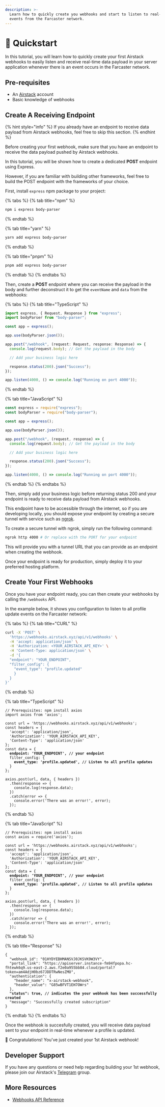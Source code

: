 ```yaml
---
description: >-
  Learn how to quickly create you webhooks and start to listen to real-time
  events from the Farcaster network.
---
```


# 🚀 Quickstart

In this tutorial, you will learn how to quickly create your first Airstack webhooks to easily listen and receive real-time data payload in your server application whenever there is an event occurs in the Farcaster network.

## Pre-requisites

* An [Airstack](https://airstack.xyz/) account
* Basic knowledge of webhooks

## Create A Receiving Endpoint

{% hint style="info" %}
If you already have an endpoint to receive data payload from Airstack webhooks, feel free to skip this section.
{% endhint %}

Before creating your first webhook, make sure that you have an endpoint to receive the data payload pushed by Airstack webhooks.

In this tutorial, you will be shown how to create a dedicated **POST** endpoint using Express.

However, if you are familiar with building other frameworks, feel free to build the POST endpoint with the frameworks of your choice.

First, install `express` npm package to your project:

{% tabs %}
{% tab title="npm" %}
```sh
npm i express body-parser
```
{% endtab %}

{% tab title="yarn" %}
```sh
yarn add express body-parser
```
{% endtab %}

{% tab title="pnpm" %}
```sh
pnpm add express body-parser
```
{% endtab %}
{% endtabs %}

Then, create a **POST** endpoint where you can receive the payload in the body and further deconstruct it to get the `eventName` and `data` from the webhooks:

{% tabs %}
{% tab title="TypeScript" %}
```typescript
import express, { Request, Response } from "express";
import bodyParser from "body-parser";

const app = express();

app.use(bodyParser.json());

app.post("/webhook", (request: Request, response: Response) => {
  console.log(request.body); // Get the payload in the body

  // Add your business logic here

  response.status(200).json("Success");
});

app.listen(4000, () => console.log("Running on port 4000"));
```
{% endtab %}

{% tab title="JavaScript" %}
```javascript
const express = require("express");
const bodyParser = require("body-parser");

const app = express();

app.use(bodyParser.json());

app.post("/webhook", (request, response) => {
  console.log(request.body); // Get the payload in the body

  // Add your business logic here

  response.status(200).json("Success");
});

app.listen(4000, () => console.log("Running on port 4000"));
```
{% endtab %}
{% endtabs %}

Then, simply add your business logic before returning status 200 and your endpoint is ready to receive data payload from AIrstack webhooks.

This endpoint have to be accessible through the internet, so if you are developing locally, you should expose your endpoint by creating a secure tunnel with service such as [ngrok](https://ngrok.com).

To create a secure tunnel with ngrok, simply run the following command:

```sh
ngrok http 4000 # Or replace with the PORT for your endpoint
```

This will provide you with a tunnel URL that you can provide as an endpoint when creating the webhook.

Once your endpoint is ready for production, simply deploy it to your preferred hosting platform.

## Create Your First Webhooks

Once you have your endpoint ready, you can then create your webhooks by calling the `/webhooks` API.

In the example below, it shows you configuration to listen to all profile update events on the Farcaster network:

{% tabs %}
{% tab title="CURL" %}
```sh
curl -X 'POST' \
  'https://webhooks.airstack.xyz/api/v1/webhooks' \
  -H 'accept: application/json' \
  -H 'Authorization: <YOUR_AIRSTACK_API_KEY>' \
  -H 'Content-Type: application/json' \
  -d '{
  "endpoint": "YOUR_ENDPOINT",
  "filter_config": {
    "event_type": "profile.updated"
    }
  }
}'
```
{% endtab %}

{% tab title="TypeScript" %}
<pre class="language-typescript"><code class="lang-typescript">// Prerequisites: npm install axios
import axios from 'axios';

const url = 'https://webhooks.airstack.xyz/api/v1/webhooks';
const headers = {
  'accept': 'application/json',
  'Authorization': 'YOUR_AIRSTACK_API_KEY',
  'Content-Type': 'application/json'
};
const data = {
<strong>  endpoint: 'YOUR_ENDPOINT', // your endpoint
</strong>  filter_config: {
<strong>    event_type: 'profile.updated', // Listen to all profile updates
</strong>  }
};

axios.post(url, data, { headers })
  .then(response => {
    console.log(response.data);
  })
  .catch(error => {
    console.error('There was an error!', error);
  });
</code></pre>
{% endtab %}

{% tab title="JavaScript" %}
<pre class="language-javascript"><code class="lang-javascript">// Prerequisites: npm install axios
const axios = require('axios');

const url = 'https://webhooks.airstack.xyz/api/v1/webhooks';
const headers = {
  'accept': 'application/json',
  'Authorization': 'YOUR_AIRSTACK_API_KEY',
  'Content-Type': 'application/json'
};
const data = {
<strong>  endpoint: 'YOUR_ENDPOINT', // your endpoint
</strong>  filter_config: {
<strong>    event_type: 'profile.updated', // Listen to all profile updates
</strong>  }
};

axios.post(url, data, { headers })
  .then(response => {
    console.log(response.data);
  })
  .catch(error => {
    console.error('There was an error!', error);
  });
</code></pre>
{% endtab %}

{% tab title="Response" %}
<pre class="language-json"><code class="lang-json">{
  "webhook_id": "01HYDYEBHMANSVJ0JKSVK9W3VY",
  "portal_link": "https://apiserver.instance-fm94fpopa.hc-fhtewk6q9.us-east-2.aws.f2e0a955bb84.cloud/portal?token=am4AdjH0bz67JDDTRwNesZMO",
  "authentication": {
    "header_name": "x-airstack-webhook",
    "header_value": "G85wBFVT1EH7OWrs"
  },
<strong>  "status": true, // indicates the your webhook has been successfully created
</strong>  "message": "Successfully created subscription"
}
</code></pre>
{% endtab %}
{% endtabs %}

Once the webhook is succesfully created, you will receive data payload sent to your endpoint in real-time whenever a profile is updated.

🥳 Congratulations! You've just created your 1st Airstack webhook!

## Developer Support

If you have any questions or need help regarding building your 1st webhook, please join our Airstack's [Telegram](https://t.me/+1k3c2FR7z51mNDRh) group.

## More Resources

* [Webhooks API Reference](../../webhooks-api-reference/overview/)
